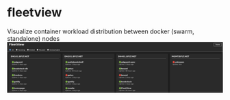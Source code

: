 # fleetview
Visualize container workload distribution between docker (swarm, standalone) nodes
![Screenshot](./Screenshot.png)
